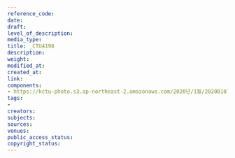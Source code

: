 ```yaml
---
reference_code: 
date: 
draft: 
level_of_description: 
media_type: 
title: _CTU4198
description: 
weight: 
modified_at: 
created_at: 
link: 
components:
- https://kctu-photo.s3.ap-northeast-2.amazonaws.com/2020년/1월/20200107_쌍용차지부+마지막+해고자+46명+사회적+합의에+따른+출근+투쟁/_CTU4198.jpg
tags:
- 
creators: 
subjects: 
sources: 
venues: 
public_access_status: 
copyright_status: 
---
```

